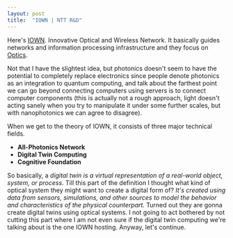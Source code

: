 ```yaml
---
layout: post
title:  "IOWN | NTT R&D"
---
```


Here's [IOWN][iown]. Innovative Optical and Wireless Network. It basically guides networks and information processing infrastructure and they focus on [Optics][optics].

Not that I have the slightest idea, but photonics doesn't seem to have the potential to completely replace electronics since people denote photonics as an integration to quantum computing, and talk about the farthest point we can go beyond connecting computers using servers is to connect computer components (this is actually not a rough approach, light doesn't acting sanely when you try to manipulate it under some further scales, but with nanophotonics we can agree to disagree).

When we get to the theory of IOWN, it consists of three major technical fields.

* __All-Photonics Network__
* __Digital Twin Computing__
* __Cognitive Foundation__

So basically, a *digital twin is a virtual representation of a real-world object, system, or process*. Till this part of the definition I thought what kind of optical system they might want to create a digital form of? *It's created using data from sensors, simulations, and other sources to model the behavior and characteristics of the physical counterpart.* Turned out they are gonna create digital twins using optical systems. I not going to act bothered by not cutting this part where I am not even sure if the digital twin computing we're talking about is the one IOWN hosting. Anyway, let's continue. 








[optics]: https://en.wikipedia.org/wiki/Optics
[iown]: https://www.rd.ntt/e/iown/